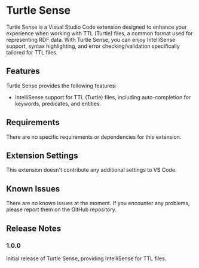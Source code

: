 # Turtle Sense

Turtle Sense is a Visual Studio Code extension designed to enhance your experience when working with TTL (Turtle) files, a common format used for representing RDF data. With Turtle Sense, you can enjoy IntelliSense support, syntax highlighting, and error checking/validation specifically tailored for TTL files.

## Features

Turtle Sense provides the following features:

- IntelliSense support for TTL (Turtle) files, including auto-completion for keywords, predicates, and entities.

## Requirements

There are no specific requirements or dependencies for this extension.

## Extension Settings

This extension doesn't contribute any additional settings to VS Code.

## Known Issues

There are no known issues at the moment. If you encounter any problems, please report them on the GitHub repository.

## Release Notes

### 1.0.0

Initial release of Turtle Sense, providing IntelliSense for TTL files.
